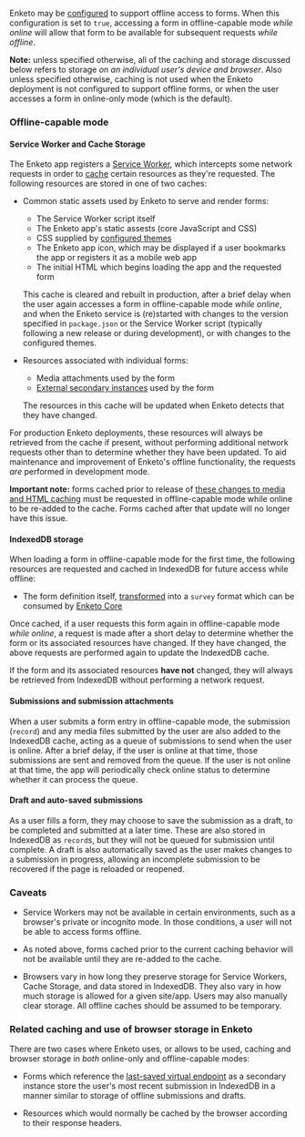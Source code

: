 Enketo may be [configured](./tutorial-10-configure.html#offline-enabled) to support offline access to forms. When this configuration is set to `true`, accessing a form in offline-capable mode _while online_ will allow that form to be available for subsequent requests _while offline_.

**Note:** unless specified otherwise, all of the caching and storage discussed below refers to storage _on an individual user's device and browser_. Also unless specified otherwise, caching is not used when the Enketo deployment is not configured to support offline forms, or when the user accesses a form in online-only mode (which is the default).

### Offline-capable mode

#### Service Worker and Cache Storage

The Enketo app registers a [Service Worker](https://developer.mozilla.org/en-US/docs/Web/API/Service_Worker_API), which intercepts some network requests in order to [cache](https://developer.mozilla.org/en-US/docs/Web/API/CacheStorage) certain resources as they're requested. The following resources are stored in one of two caches:

-   Common static assets used by Enketo to serve and render forms:

    -   The Service Worker script itself
    -   The Enketo app's static assests (core JavaScript and CSS)
    -   CSS supplied by [configured themes](./tutorial-10-configure.html#themes-supported)
    -   The Enketo app icon, which may be displayed if a user bookmarks the app or registers it as a mobile web app
    -   The initial HTML which begins loading the app and the requested form

    This cache is cleared and rebuilt in production, after a brief delay when the user again accesses a form in offline-capable mode _while online_, and when the Enketo service is (re)started with changes to the version specified in `package.json` or the Service Worker script (typically following a new release or during development), or with changes to the configured themes.

-   Resources associated with individual forms:

    -   Media attachments used by the form
    -   [External secondary instances](https://getodk.github.io/xforms-spec/#secondary-instances---external) used by the form

    The resources in this cache will be updated when Enketo detects that they have changed.

For production Enketo deployments, these resources will always be retrieved from the cache if present, without performing additional network requests other than to determine whether they have been updated. To aid maintenance and improvement of Enketo's offline functionality, the requests _are_ performed in development mode.

**Important note:** forms cached prior to release of [these changes to media and HTML caching](https://github.com/enketo/enketo-express/pull/465) must be requested in offline-capable mode while online to be re-added to the cache. Forms cached after that update will no longer have this issue.

#### IndexedDB storage

When loading a form in offline-capable mode for the first time, the following resources are requested and cached in IndexedDB for future access while offline:

-   The form definition itself, [transformed](https://github.com/enketo/enketo-transformer) into a `survey` format which can be consumed by [Enketo Core](https://github.com/enketo/enketo-core)

Once cached, if a user requests this form again in offline-capable mode _while online_, a request is made after a short delay to determine whether the form or its associated resources have changed. If they have changed, the above requests are performed again to update the IndexedDB cache.

If the form and its associated resources **have not** changed, they will always be retrieved from IndexedDB without performing a network request.

#### Submissions and submission attachments

When a user submits a form entry in offline-capable mode, the submission (`record`) and any media files submitted by the user are also added to the IndexedDB cache, acting as a queue of submissions to send when the user is online. After a brief delay, if the user is online at that time, those submissions are sent and removed from the queue. If the user is not online at that time, the app will periodically check online status to determine whether it can process the queue.

#### Draft and auto-saved submissions

As a user fills a form, they may choose to save the submission as a draft, to be completed and submitted at a later time. These are also stored in IndexedDB as `record`s, but they will not be queued for submission until complete. A draft is also automatically saved as the user makes changes to a submission in progress, allowing an incomplete submission to be recovered if the page is reloaded or reopened.

### Caveats

-   Service Workers may not be available in certain environments, such as a browser's private or incognito mode. In those conditions, a user will not be able to access forms offline.

-   As noted above, forms cached prior to the current caching behavior will not be available until they are re-added to the cache.

-   Browsers vary in how long they preserve storage for Service Workers, Cache Storage, and data stored in IndexedDB. They also vary in how much storage is allowed for a given site/app. Users may also manually clear storage. All offline caches should be assumed to be temporary.

### Related caching and use of browser storage in Enketo

There are two cases where Enketo uses, or allows to be used, caching and browser storage in _both_ online-only and offline-capable modes:

-   Forms which reference the [last-saved virtual endpoint](https://getodk.github.io/xforms-spec/#virtual-endpoints) as a secondary instance store the user's most recent submission in IndexedDB in a manner similar to storage of offline submissions and drafts.

-   Resources which would normally be cached by the browser according to their response headers.
